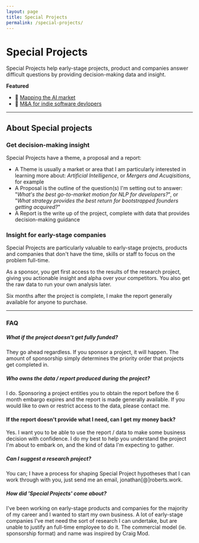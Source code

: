 ```yaml
---
layout: page
title: Special Projects
permalink: /special-projects/
---
```


# Special Projects

Special Projects help early-stage projects, product and companies answer difficult questions by providing decision-making data and insight. 

**Featured**

- 📑 [Mapping the AI market](https://ai.roberts.work)
- 📒 [M&A for indie software devlopers](https://gitacquired.org)

<hr/>

<a name="about"></a>
## About Special projects
### Get decision-making insight

Special Projects have a theme, a proposal and a report:

- A Theme is usually a market or area that I am particularly interested in learning more about: *Artificial Intelligence*, or *Mergers and Acuqisitions*, for example   
- A Proposal is the outline of the question(s) I'm setting out to answer: "*What's the best go-to-market motion for NLP for developers?*", or "*What strategy provides the best return for bootstrapped founders getting acquired?*"
- A Report is the write up of the project, complete with data that provides decision-making guidance

### Insight for early-stage companies  

Special Projects are particularly valuable to early-stage projects, products and companies that don't have the time, skills or staff to focus on the problem full-time.

As a sponsor, you get first access to the results of the research project, giving you actionable insight and alpha over your competitors. You also get the raw data to run your own analysis later.

Six months after the project is complete, I make the report generally available for anyone to purchase.

<hr/>

### FAQ

##### What if the project doesn't get fully funded? 
They go ahead regardless. If you sponsor a project, it will happen. The amount of sponsorship simply determines the priority order that projects get completed in.
##### Who owns the data / report produced during the project?
I do. Sponsoring a project entitles you to obtain the report before the 6 month embargo expires and the report is made generally available. If you would like to own or restrict access to the data, please contact me.
#### If the report doesn't provide what I need, can I get my money back?
Yes. I want you to be able to use the report / data to make some business decision with confidence. I do my best to help you understand the project I'm about to embark on, and the kind of data I'm expecting to gather.
##### Can I suggest a research project?
You can; I have a process for shaping Special Project hypotheses that I can work through with you, just send me an email, jonathan[@]roberts.work.
##### How did 'Special Projects' come about?
I've been working on early-stage products and companies for the majority of my career and I wanted to start my own business. A lot of early-stage companies I've met need the sort of research I can undertake, but are unable to justify an full-time employee to do it. The commercial model (ie. sponsorship format) and name was inspired by Craig Mod.

